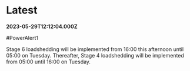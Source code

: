 # Latest

**2023-05-29T12:12:04.000Z**

\#PowerAlert1 

Stage 6 loadshedding will be implemented from 16:00 this afternoon until 05:00 on Tuesday.
Thereafter, Stage 4 loadshedding will be implemented from 05:00 until 16:00 on Tuesday.
